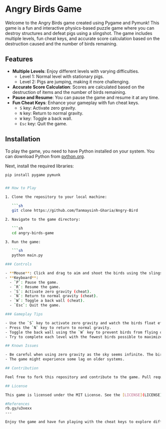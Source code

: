 # Angry Birds Game

Welcome to the Angry Birds game created using Pygame and Pymunk! This game is a fun and interactive physics-based puzzle game where you can destroy structures and defeat pigs using a slingshot. The game includes multiple levels, fun cheat keys, and accurate score calculation based on the destruction caused and the number of birds remaining.

## Features

- **Multiple Levels**: Enjoy different levels with varying difficulties.
  - Level 1: Normal level with stationary pigs.
  - Level 2: Pigs are jumping, making it more challenging.
- **Accurate Score Calculation**: Scores are calculated based on the destruction of items and the number of birds remaining.
- **Pause and Resume**: You can pause the game and resume it at any time.
- **Fun Cheat Keys**: Enhance your gameplay with fun cheat keys.
  - `S` key: Activate zero gravity.
  - `N` key: Return to normal gravity.
  - `W` key: Toggle a back wall.
  - `Esc` key: Quit the game.

## Installation

To play the game, you need to have Python installed on your system. You can download Python from [python.org](https://www.python.org/).

Next, install the required libraries:

```sh
pip install pygame pymunk


## How to Play

1. Clone the repository to your local machine:

   ```sh
   git clone https://github.com/Tanmaysinh-Gharia/Angry-Bird

2. Navigate to the game directory:

   ```sh
   cd angry-birds-game

3. Run the game:

   ```sh
   python main.py

### Controls

- **Mouse**: Click and drag to aim and shoot the birds using the slingshot.
- **Keyboard**:
  - `P`: Pause the game.
  - `R`: Resume the game.
  - `S`: Activate zero gravity (cheat).
  - `N`: Return to normal gravity (cheat).
  - `W`: Toggle a back wall (cheat).
  - `Esc`: Quit the game.

### Gameplay Tips

- Use the `S` key to activate zero gravity and watch the birds float effortlessly.
- Press the `N` key to return to normal gravity.
- Toggle the back wall using the `W` key to prevent birds from flying off-screen.
- Try to complete each level with the fewest birds possible to maximize your score.

## Known Issues

- Be careful when using zero gravity as the sky seems infinite. The bird might drop from a very high place and collapse.
- The game might experience some lag on older systems.

## Contribution

Feel free to fork this repository and contribute to the game. Pull requests are welcome.

## License

This game is licensed under the MIT License. See the [LICENSE](LICENSE) file for more details.

#References
rb.gy/u3xexx
---

Enjoy the game and have fun playing with the cheat keys to explore different ways to defeat the pigs!
